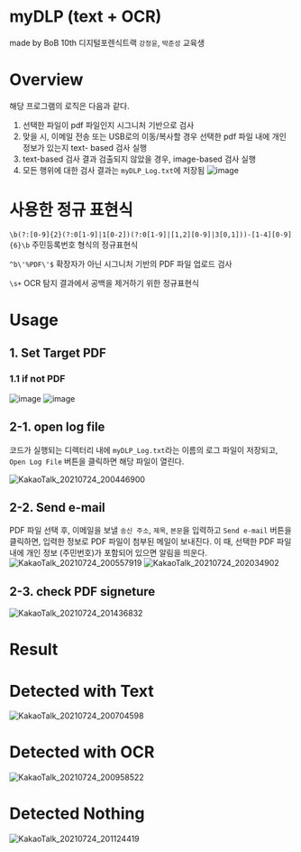 # myDLP (text + OCR)
made by BoB 10th 디지털포렌식트랙 `강정윤`, `박준성` 교육생

# Overview
해당 프로그램의 로직은 다음과 같다.
1. 선택한 파일이 pdf 파일인지 시그니처 기반으로 검사
2. 맞을 시, 이메일 전송 또는 USB로의 이동/복사할 경우 선택한 pdf 파일 내에 개인 정보가 있는지 text- based 검사 실행
3. text-based 검사 결과 검출되지 않았을 경우, image-based 검사 실행
4. 모든 행위에 대한 검사 결과는 `myDLP_Log.txt`에 저장됨
![image](https://user-images.githubusercontent.com/49504937/126845346-3b48accd-46aa-4361-b99d-c924bb265738.png)

# 사용한 정규 표현식

`\b(?:[0-9]{2}(?:0[1-9]|1[0-2])(?:0[1-9]|[1,2][0-9]|3[0,1]))-[1-4][0-9]{6}\b`
주민등록번호 형식의 정규표현식

`^b\'%PDF\'$`
확장자가 아닌 시그니처 기반의 PDF 파일 업로드 검사

`\s+`
OCR 탐지 결과에서 공백을 제거하기 위한 정규표현식

# Usage
## 1. Set Target PDF
### 1.1 if not PDF
![image](https://user-images.githubusercontent.com/49504937/126535301-56333d34-0c26-44de-abea-ed5a286f842a.png)
![image](https://user-images.githubusercontent.com/49504937/126535325-88276c54-a268-421a-bbe5-eec2f34a16b3.png)

## 2-1. open log file
코드가 실행되는 디렉터리 내에 `myDLP_Log.txt`라는 이름의 로그 파일이 저장되고, `Open Log File` 버튼을 클릭하면 해당 파일이 열린다.

![KakaoTalk_20210724_200446900](https://user-images.githubusercontent.com/56073938/126867725-75e3dfb7-bbba-4fb7-8547-fdf72bbb709f.png)
## 2-2. Send e-mail
PDF 파일 선택 후, 이메일을 보낼 `송신 주소`, `제목`, `본문`을 입력하고 `Send e-mail` 버튼을 클릭하면, 입력한 정보로 PDF 파일이 첨부된 메일이 보내진다. 이 때, 선택한 PDF 파일 내에 개인 정보 (주민번호)가 포함되어 있으면 알림을 띄운다.
![KakaoTalk_20210724_200557919](https://user-images.githubusercontent.com/56073938/126867758-191eeb4f-741f-4045-bedb-5b9b8071520a.png)
![KakaoTalk_20210724_202034902](https://user-images.githubusercontent.com/56073938/126867803-d871d127-ee5a-4811-9c9e-cfd897202dd0.jpg)
## 2-3. check PDF signeture 
![KakaoTalk_20210724_201436832](https://user-images.githubusercontent.com/56073938/126867828-6bb82176-c7eb-42f1-96d9-574fe7237477.png)
# Result
# Detected with Text
![KakaoTalk_20210724_200704598](https://user-images.githubusercontent.com/56073938/126867764-0bb969fc-4acb-4a86-b0b4-f9682384b958.png)
# Detected with OCR
![KakaoTalk_20210724_200958522](https://user-images.githubusercontent.com/56073938/126867772-aab8527d-42d3-4ce7-a97d-731aa1c06bf2.png)
# Detected Nothing
![KakaoTalk_20210724_201124419](https://user-images.githubusercontent.com/56073938/126867780-b2016530-0171-4a46-a888-aac9ae6c48ff.png)
